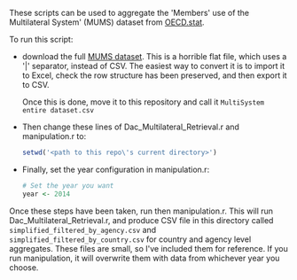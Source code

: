 These scripts can be used to aggregate the 'Members' use of the Multilateral System' (MUMS) dataset from [OECD.stat](https://stats.oecd.org/Index.aspx?DataSetCode=CRS1#).

To run this script:

* download the full [MUMS dataset](https://stats.oecd.org/DownloadFiles.aspx?DatasetCode=MULTISYSTEM). This is a horrible flat file, which uses a '|' separator, instead of CSV. The easiest way to convert it is to import it to Excel, check the row structure has been preserved, and then export it to CSV.

  Once this is done, move it to this repository and call it `MultiSystem entire dataset.csv`

* Then change these lines of Dac_Multilateral_Retrieval.r and manipulation.r to:

  ``` R
  setwd('<path to this repo\'s current directory>')
  ```
* Finally, set the year configuration in manipulation.r:

  ``` R
  # Set the year you want
  year <- 2014
  ```

Once these steps have been taken, run then manipulation.r. This will run Dac_Multilateral_Retrieval.r, and produce CSV file in this directory called `simplified_filtered_by_agency.csv` and `simplified_filtered_by_country.csv` for country and agency level aggregates. These files are small, so I've included them for reference. If you run manipulation, it will overwrite them with data from whichever year you choose.
